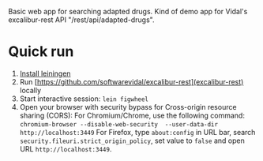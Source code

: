 Basic web app for searching adapted drugs. Kind of demo app for Vidal's excalibur-rest API "/rest/api/adapted-drugs".

# Quick run

1. [Install leiningen](http://leiningen.org/#install)
2. Run [https://github.com/softwarevidal/excalibur-rest](excalibur-rest) locally
3. Start interactive session: `lein figwheel`
4. Open your browser with security bypass for Cross-origin resource sharing (CORS):
For Chromium/Chrome, use the following command: `chromium-browser --disable-web-security  --user-data-dir http://localhost:3449`
For Firefox, type `about:config` in URL bar, search `security.fileuri.strict_origin_policy`, set value to `false` and open URL `http://localhost:3449`.